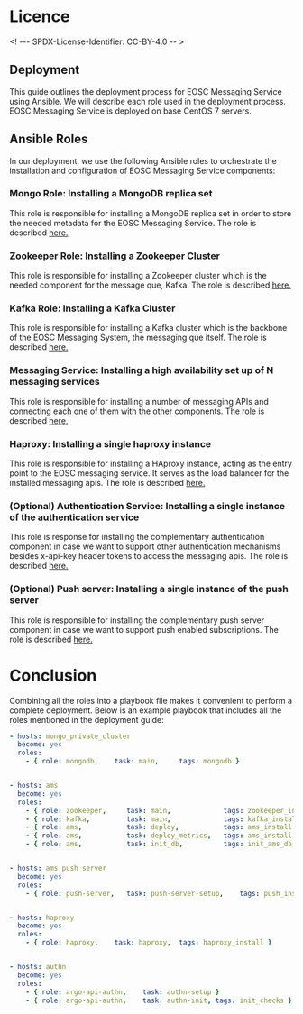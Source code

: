 # Licence

<! --- SPDX-License-Identifier: CC-BY-4.0 -- >

## Deployment

This guide outlines the deployment process for EOSC Messaging Service using Ansible. We will describe each role
used in the deployment process.
EOSC Messaging Service is deployed on base CentOS 7 servers.

## Ansible Roles

In our deployment, we use the following Ansible roles to orchestrate the installation and configuration of EOSC
Messaging Service components:

### Mongo Role: Installing a MongoDB replica set

This role is responsible for installing a MongoDB replica set in order to store the needed metadata for the EOSC
Messaging Service.
The role is described [here.](https://github.com/ARGOeu/argo-ansible/tree/master/roles/mongodb)

### Zookeeper Role: Installing a Zookeeper Cluster

This role is responsible for installing a Zookeeper cluster which is the needed component for the message que, Kafka.
The role is described [here.](https://github.com/ARGOeu/argo-ansible/tree/master/roles/zookeeper)

### Kafka Role: Installing a Kafka Cluster

This role is responsible for installing a Kafka cluster which is the backbone of the EOSC Messaging System, the
messaging que itself.
The role is described [here.](https://github.com/ARGOeu/argo-ansible/tree/master/roles/kafka)

### Messaging Service: Installing a high availability set up of N messaging services

This role is responsible for installing a number of messaging APIs and connecting each one of them with the
other components.
The role is described [here.](https://github.com/ARGOeu/argo-ansible/tree/master/roles/ams)

### Haproxy: Installing a single haproxy instance

This role is responsible for installing a HAproxy instance, acting as the entry point to the EOSC messaging service.
It serves as the load balancer for the installed messaging apis.
The role is described [here.](https://github.com/ARGOeu/argo-ansible/tree/master/roles/haproxy)

### (Optional) Authentication Service: Installing a single instance of the authentication service

This role is response for installing the complementary authentication component in case we want to support
other authentication mechanisms besides x-api-key header tokens to access the messaging apis.
The role is described [here.](https://github.com/ARGOeu/argo-ansible/tree/master/roles/argo-api-authn)

### (Optional) Push server: Installing a single instance of the push server

This role is responsible for installing the complementary push server component in case we want to support
push enabled subscriptions.
The role is described [here.](https://github.com/ARGOeu/argo-ansible/tree/master/roles/ams-push-server)

# Conclusion

Combining all the roles into a playbook file makes it convenient to perform a complete deployment. Below is an example
playbook that includes all the roles mentioned in the deployment guide:

```yaml
- hosts: mongo_private_cluster
  become: yes
  roles:
    - { role: mongodb,    task: main,     tags: mongodb }


- hosts: ams
  become: yes
  roles:
    - { role: zookeeper,     task: main,             tags: zookeeper_install }
    - { role: kafka,         task: main,             tags: kafka_install }
    - { role: ams,           task: deploy,           tags: ams_install }
    - { role: ams,           task: deploy_metrics,   tags: ams_install }
    - { role: ams,           task: init_db,          tags: init_ams_db }


- hosts: ams_push_server
  become: yes
  roles:
    - { role: push-server,   task: push-server-setup,    tags: push_install }


- hosts: haproxy
  become: yes
  roles:
    - { role: haproxy,    task: haproxy,  tags: haproxy_install }


- hosts: authn
  become: yes
  roles:
    - { role: argo-api-authn,    task: authn-setup }
    - { role: argo-api-authn,    task: authn-init, tags: init_checks }
```
